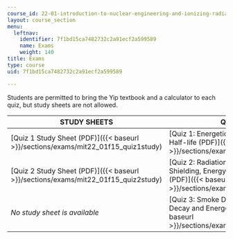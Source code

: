 ```yaml
---
course_id: 22-01-introduction-to-nuclear-engineering-and-ionizing-radiation-fall-2015
layout: course_section
menu:
  leftnav:
    identifier: 7f1bd15ca7482732c2a91ecf2a599589
    name: Exams
    weight: 140
title: Exams
type: course
uid: 7f1bd15ca7482732c2a91ecf2a599589

---
```


Students are permitted to bring the Yip textbook and a calculator to each quiz, but study sheets are not allowed.

| STUDY SHEETS | QUIZZES | SOLUTIONS |
| --- | --- | --- |
| [Quiz 1 Study Sheet (PDF)]({{< baseurl >}}/sections/exams/mit22_01f15_quiz1study) | [Quiz 1: Energetics, Radioactive Decay, Half-life (PDF)]({{< baseurl >}}/sections/exams/mit22_01f15_quiz1) | [Quiz 1 Solutions (PDF)]({{< baseurl >}}/sections/exams/mit22_01f15_quiz1_sol) |
| [Quiz 2 Study Sheet (PDF)]({{< baseurl >}}/sections/exams/mit22_01f15_quiz2study) | [Quiz 2: Radiation Interactions, Shielding, Energy Loss Through Matter (PDF)]({{< baseurl >}}/sections/exams/mit22_01f15_quiz2) | No solutions are available |
| _No study sheet is available_ | [Quiz 3: Smoke Detectors, Radioactive Decay and Energetics (PDF)]({{< baseurl >}}/sections/exams/mit22_01f15_final) | [Quiz 3 Solutions (PDF)]({{< baseurl >}}/sections/exams/mit22_01f15_final_sol)